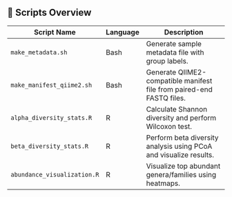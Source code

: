 ## 🔧 Scripts Overview

| Script Name | Language | Description |
|-------------|----------|-------------|
| `make_metadata.sh` | Bash | Generate sample metadata file with group labels. |
| `make_manifest_qiime2.sh` | Bash | Generate QIIME2-compatible manifest file from paired-end FASTQ files. |
| `alpha_diversity_stats.R` | R | Calculate Shannon diversity and perform Wilcoxon test. |
| `beta_diversity_stats.R` | R | Perform beta diversity analysis using PCoA and visualize results. |
| `abundance_visualization.R` | R | Visualize top abundant genera/families using heatmaps. |
